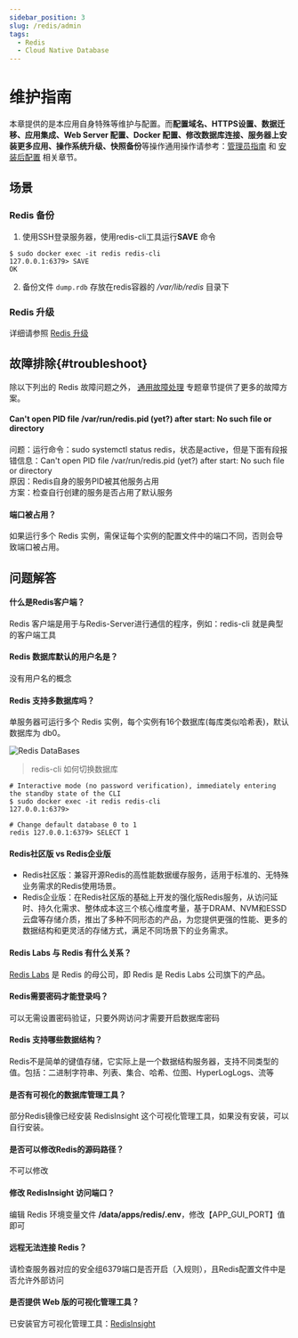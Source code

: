 ```yaml
---
sidebar_position: 3
slug: /redis/admin
tags:
  - Redis
  - Cloud Native Database
---
```


# 维护指南

本章提供的是本应用自身特殊等维护与配置。而**配置域名、HTTPS设置、数据迁移、应用集成、Web Server 配置、Docker 配置、修改数据库连接、服务器上安装更多应用、操作系统升级、快照备份**等操作通用操作请参考：[管理员指南](../administrator) 和 [安装后配置](../install/setup) 相关章节。

## 场景

### Redis 备份

1. 使用SSH登录服务器，使用redis-cli工具运行**SAVE** 命令
  ```shell
  $ sudo docker exec -it redis redis-cli
  127.0.0.1:6379> SAVE
  OK
  ```
2. 备份文件 `dump.rdb` 存放在redis容器的 */var/lib/redis* 目录下

### Redis 升级

详细请参照 [Redis 升级](https://docs.redis.com/latest/rs/installing-upgrading/upgrading/)

## 故障排除{#troubleshoot}

除以下列出的 Redis 故障问题之外， [通用故障处理](../troubleshoot) 专题章节提供了更多的故障方案。

#### Can't open PID file /var/run/redis.pid (yet?) after start: No such file or directory

问题：运行命令：sudo systemctl status redis，状态是active，但是下面有段报错信息：Can't open PID file /var/run/redis.pid (yet?) after start: No such file or directory  
原因：Redis自身的服务PID被其他服务占用  
方案：检查自行创建的服务是否占用了默认服务

#### 端口被占用？

如果运行多个 Redis 实例，需保证每个实例的配置文件中的端口不同，否则会导致端口被占用。


## 问题解答

#### 什么是Redis客户端？

Redis 客户端是用于与Redis-Server进行通信的程序，例如：redis-cli 就是典型的客户端工具

#### Redis 数据库默认的用户名是？

没有用户名的概念

#### Redis 支持多数据库吗？

单服务器可运行多个 Redis 实例，每个实例有16个数据库(每库类似哈希表)，默认数据库为 db0。

![Redis DataBases](https://libs.websoft9.com/Websoft9/DocsPicture/zh/redis/redis-database-websoft9.png)

> redis-cli 如何切换数据库

```
# Interactive mode (no password verification), immediately entering the standby state of the CLI
$ sudo docker exec -it redis redis-cli
127.0.0.1:6379>

# Change default database 0 to 1
redis 127.0.0.1:6379> SELECT 1

```

#### Redis社区版 vs Redis企业版

* Redis社区版：兼容开源Redis的高性能数据缓存服务，适用于标准的、无特殊业务需求的Redis使用场景。
* Redis企业版：在Redis社区版的基础上开发的强化版Redis服务，从访问延时、持久化需求、整体成本这三个核心维度考量，基于DRAM、NVM和ESSD云盘等存储介质，推出了多种不同形态的产品，为您提供更强的性能、更多的数据结构和更灵活的存储方式，满足不同场景下的业务需求。

#### Redis Labs 与 Redis 有什么关系？

[Redis Labs](https://redislabs.com/) 是 Redis 的母公司，即 Redis 是 Redis Labs 公司旗下的产品。

#### Redis需要密码才能登录吗？

可以无需设置密码验证，只要外网访问才需要开启数据库密码

#### Redis 支持哪些数据结构？

Redis不是简单的键值存储，它实际上是一个数据结构服务器，支持不同类型的值。包括：二进制字符串、列表、集合、哈希、位图、HyperLogLogs、流等

#### 是否有可视化的数据库管理工具？

部分Redis镜像已经安装 RedisInsight 这个可视化管理工具，如果没有安装，可以自行安装。

#### 是否可以修改Redis的源码路径？

不可以修改

#### 修改 RedisInsight 访问端口？

编辑 Redis 环境变量文件 **/data/apps/redis/.env**，修改【APP_GUI_PORT】值即可

#### 远程无法连接 Redis？

请检查服务器对应的安全组6379端口是否开启（入规则），且Redis配置文件中是否允许外部访问

#### 是否提供 Web 版的可视化管理工具？

已安装官方可视化管理工具：[RedisInsight](../redis#redisinsight)

